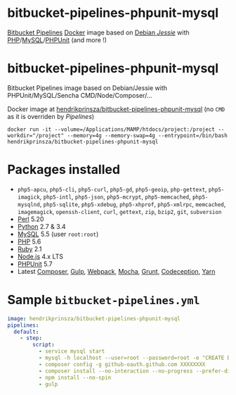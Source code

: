 # bitbucket-pipelines-phpunit-mysql

[Bitbucket Pipelines](https://bitbucket.org/product/features/pipelines) [Docker](https://www.docker.com/) image based on [Debian _Jessie_](https://www.debian.org/releases/jessie/) with [PHP](http://php.net/)/[MySQL](https://www.mysql.com)/[PHPUnit](https://phpunit.de/) (and more !)


# bitbucket-pipelines-phpunit-mysql
Bitbucket Pipelines image based on Debian/Jessie with PHPUnit/MySQL/Sencha CMD/Node/Composer/...

Docker image at [hendrikprinsza/bitbucket-pipelines-phpunit-mysql](https://hub.docker.com/r/hendrikprinsza/bitbucket-pipelines-phpunit-mysql/) (no `CMD` as it is overriden by *Pipelines*)

```CMD
docker run -it --volume=/Applications/MAMP/htdocs/project:/project --workdir="/project" --memory=4g --memory-swap=4g --entrypoint=/bin/bash hendrikprinsza/bitbucket-pipelines-phpunit-mysql
```

# Packages installed
 - `php5-apcu`, `php5-cli`, `php5-curl`, `php5-gd`, `php5-geoip`, `php-gettext`, `php5-imagick`, `php5-intl`, `php5-json`, `php5-mcrypt`, `php5-memcached`, `php5-mysqlnd`, `php5-sqlite`, `php5-xdebug`, `php5-xhprof`, `php5-xmlrpc`, `memcached`, `imagemagick`, `openssh-client`, `curl`, `gettext`, `zip`, `bzip2`, `git`, `subversion`
 - [Perl](https://www.perl.org/) 5.20
 - [Python](https://www.python.org/) 2.7 & 3.4
 - [MySQL](https://www.mysql.com/) 5.5 (user `root:root`)
 - [PHP](http://www.php.net/) 5.6
 - [Ruby](https://www.ruby-lang.org/) 2.1
 - [Node.js](https://nodejs.org/) 4.x LTS
 - [PHPUnit](https://phpunit.de/) 5.7
 - Latest [Composer](https://getcomposer.org/), [Gulp](http://gulpjs.com/), [Webpack](https://webpack.github.io/), [Mocha](https://mochajs.org/), [Grunt](http://gruntjs.com/), [Codeception](https://codeception.com/), [Yarn](https://yarnpkg.com/)

 # Sample `bitbucket-pipelines.yml`
 ```YAML
 image: hendrikprinsza/bitbucket-pipelines-phpunit-mysql
 pipelines:
   default:
     - step:
         script:
           - service mysql start
           - mysql -h localhost --user=root --password=root -e "CREATE DATABASE test;"
           - composer config -g github-oauth.github.com XXXXXXXX
           - composer install --no-interaction --no-progress --prefer-dist
           - npm install --no-spin
           - gulp
 ```
